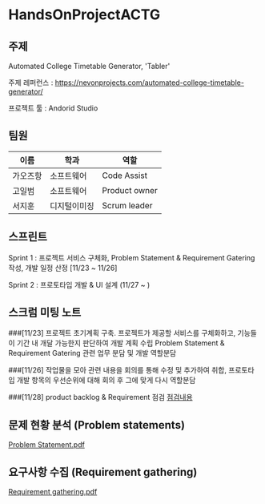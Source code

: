 # HandsOnProjectACTG

## 주제
 Automated College Timetable Generator, 'Tabler'

 주제 레퍼런스 : https://nevonprojects.com/automated-college-timetable-generator/

 프로젝트 툴 : Andorid Studio



## 팀원
|이름|학과|역할|
|------|---|----|
|가오즈항|소프트웨어|Code Assist|
|고일범|소프트웨어|Product owner|
|서지훈|디지털이미징|Scrum leader|




## 스프린트
  Sprint 1 : 프로젝트 서비스 구체화, Problem Statement & Requirement Gatering 작성, 개발 일정 산정 [11/23 ~ 11/26]

  Sprint 2 : 프로토타입 개발 & UI 설계 (11/27 ~ )
 
 
 
 
## 스크럼 미팅 노트
   ###[11/23] 
   프로젝트 초기계획 구축. 프로젝트가 제공할 서비스를 구체화하고, 기능들이 기간 내 개달 가능한지 판단하여 개발 계획 수립
   Problem Statement & Requirement Gatering 관련 업무 분담 및 개발 역할분담
 
   ###[11/26] 
   작업물을 모아 관련 내용을 회의를 통해 수정 및 추가하여 취합, 프로토타입 개발 항목의 우선순위에 대해 회의 후 그에 맞게 다시 역할분담
 
   ###[11/28]
   product backlog & Requirement 점검   <a href="https://github.com/joasjh/HandsOnProjectACTG/blob/main/Document/Product%20backlog.pdf">점검내용</a>




## 문제 현황 분석 (Problem statements)
<a href="https://github.com/joasjh/HandsOnProjectACTG/blob/main/Document/Problem%20Statement.pdf">Problem Statement.pdf</a>




## 요구사항 수집 (Requirement gathering)
<a href="https://github.com/joasjh/HandsOnProjectACTG/blob/main/Document/Requirement%20Gathering.pdf">Requirement gathering.pdf</a>
